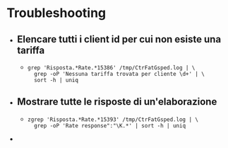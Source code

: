 # Troubleshooting
- ## Elencare tutti i client id per cui non esiste una tariffa
	- ```shell
	  grep 'Risposta.*Rate.*15386' /tmp/CtrFatGsped.log | \
	  	grep -oP 'Nessuna tariffa trovata per cliente \d+' | \
	  	sort -h | uniq
	  ```
- ## Mostrare tutte le risposte di un'elaborazione
	- ```shell
	  zgrep 'Risposta.*Rate.*15393' /tmp/CtrFatGsped.log | \
	  	grep -oP 'Rate response":"\K.*' | sort -h | uniq
	  ```
-